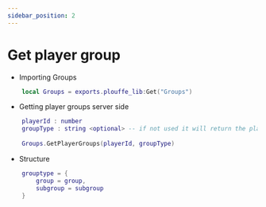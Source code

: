 ```yaml
---
sidebar_position: 2
---
```


# Get player group

- Importing Groups
```lua
    local Groups = exports.plouffe_lib:Get("Groups")
```

- Getting player groups server side
```lua
    playerId : number 
    groupType : string <optional> -- if not used it will return the player groups object
    
    Groups.GetPlayerGroups(playerId, groupType)
```

- Structure 
```lua
    grouptype = {
        group = group, 
        subgroup = subgroup
    }
```